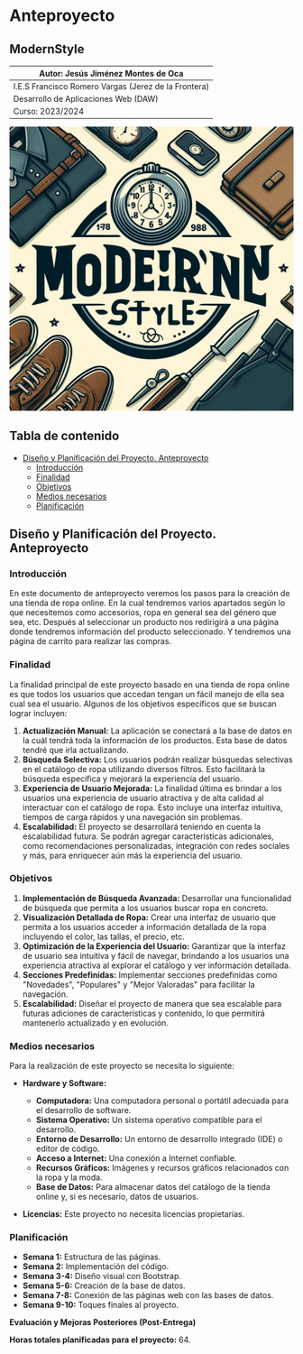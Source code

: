 # Anteproyecto

## ModernStyle

| Autor: Jesús Jiménez Montes de Oca |
|-----------------------------------|
| I.E.S Francisco Romero Vargas (Jerez de la Frontera) |
| Desarrollo de Aplicaciones Web (DAW) |
| Curso: 2023/2024                     |

![Logo](logoproyecto.jpg)

## Tabla de contenido

- [Diseño y Planificación del Proyecto. Anteproyecto](#diseño-y-planificación-del-proyecto-anteproyecto)
  - [Introducción](#introducción)
  - [Finalidad](#finalidad)
  - [Objetivos](#objetivos)
  - [Medios necesarios](#medios-necesarios)
  - [Planificación](#planificación)


## Diseño y Planificación del Proyecto. Anteproyecto

### Introducción

En este documento de anteproyecto veremos los pasos para la creación de una tienda de ropa online. En la cual tendremos varios apartados según lo que necesitemos como accesorios, ropa en general sea del género que sea, etc. Después al seleccionar un producto nos redirigirá a una página donde tendremos información del producto seleccionado. Y tendremos una página de carrito para realizar las compras.

### Finalidad

La finalidad principal de este proyecto basado en una tienda de ropa online es que todos los usuarios que accedan tengan un fácil manejo de ella sea cual sea el usuario. Algunos de los objetivos específicos que se buscan lograr incluyen:

1. **Actualización Manual:** La aplicación se conectará a la base de datos en la cuál tendrá toda la información de los productos. Esta base de datos tendré que irla actualizando.
2. **Búsqueda Selectiva:** Los usuarios podrán realizar búsquedas selectivas en el catálogo de ropa utilizando diversos filtros. Esto facilitará la búsqueda específica y mejorará la experiencia del usuario.
3. **Experiencia de Usuario Mejorada:** La finalidad última es brindar a los usuarios una experiencia de usuario atractiva y de alta calidad al interactuar con el catálogo de ropa. Esto incluye una interfaz intuitiva, tiempos de carga rápidos y una navegación sin problemas.
4. **Escalabilidad:** El proyecto se desarrollará teniendo en cuenta la escalabilidad futura. Se podrán agregar características adicionales, como recomendaciones personalizadas, integración con redes sociales y más, para enriquecer aún más la experiencia del usuario.

### Objetivos

1. **Implementación de Búsqueda Avanzada:** Desarrollar una funcionalidad de búsqueda que permita a los usuarios buscar ropa en concreto.
2. **Visualización Detallada de Ropa:** Crear una interfaz de usuario que permita a los usuarios acceder a información detallada de la ropa incluyendo el color, las tallas, el precio, etc.
3. **Optimización de la Experiencia del Usuario:** Garantizar que la interfaz de usuario sea intuitiva y fácil de navegar, brindando a los usuarios una experiencia atractiva al explorar el catálogo y ver información detallada.
4. **Secciones Predefinidas:** Implementar secciones predefinidas como "Novedades", "Populares" y "Mejor Valoradas" para facilitar la navegación.
5. **Escalabilidad:** Diseñar el proyecto de manera que sea escalable para futuras adiciones de características y contenido, lo que permitirá mantenerlo actualizado y en evolución.

### Medios necesarios

Para la realización de este proyecto se necesita lo siguiente:

- **Hardware y Software:**
  - **Computadora:** Una computadora personal o portátil adecuada para el desarrollo de software.
  - **Sistema Operativo:** Un sistema operativo compatible para el desarrollo.
  - **Entorno de Desarrollo:** Un entorno de desarrollo integrado (IDE) o editor de código.
  - **Acceso a Internet:** Una conexión a Internet confiable.
  - **Recursos Gráficos:** Imágenes y recursos gráficos relacionados con la ropa y la moda.
  - **Base de Datos:** Para almacenar datos del catálogo de la tienda online y, si es necesario, datos de usuarios.

- **Licencias:** Este proyecto no necesita licencias propietarias.

### Planificación

- **Semana 1:** Estructura de las páginas.
- **Semana 2:** Implementación del código.
- **Semana 3-4:** Diseño visual con Bootstrap.
- **Semana 5-6:** Creación de la base de datos.
- **Semana 7-8:** Conexión de las páginas web con las bases de datos.
- **Semana 9-10:** Toques finales al proyecto.

**Evaluación y Mejoras Posteriores (Post-Entrega)**

**Horas totales planificadas para el proyecto:** 64.
